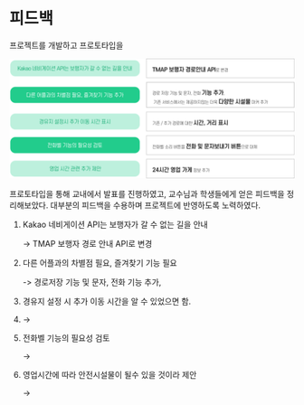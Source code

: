 # 피드백

프로젝트를 개발하고  프로토타입을 &#x20;

![](<../.gitbook/assets/image (2).png>)

프로토타입을 통해 교내에서 발표를 진행하였고, 교수님과 학생들에게 얻은 피드백을 정리해보았다. 대부분의 피드백을 수용하며 프로젝트에 반영하도록 노력하였다.

&#x20;

1.  Kakao 네비게이션 API는 보행자가 갈 수 없는 길을 안내

    \->  TMAP 보행자 경로 안내 API로 변경
2.  &#x20;다른 어플과의 차별점 필요, 즐겨찾기 기능 필요

    \-> 경로저장 기능 및 문자, 전화 기능 추가,
3. 경유지 설정 시 추가 이동 시간을 알 수 있었으면 함.
4. \->
5.  전화벨 기능의 필요성 검토

    \->
6.  영업시간에 따라 안전시설물이 될수 있을 것이라 제안

    \->
